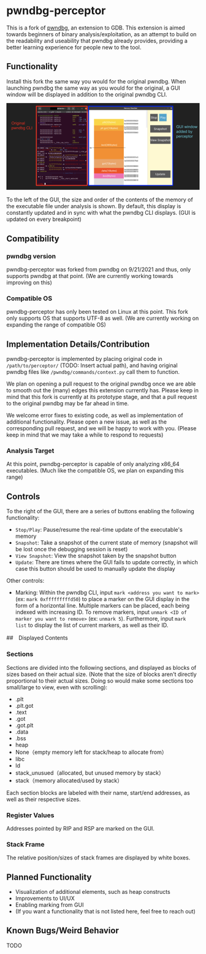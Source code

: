 # pwndbg-perceptor

This is a fork of [pwndbg](https://github.com/pwndbg/pwndbg), an extension to GDB. This extension is aimed towards beginners of binary analysis/exploitation, as an attempt to build on the readability and useability that pwndbg already provides, providing a better learning experience for people new to the tool.

## Functionality

Install this fork the same way you would for the original pwndbg. When launching pwndbg the same way as you would for the original, a GUI window will be displayed in addition to the original pwndbg CLI.

![pwndbg with perceptor enabled](perceptor_src/readme_1_en.png "pwndbg-perceptor")

To the left of the GUI, the size and order of the contents of the memory of the executable file under analysis is shown. By default, this display is constantly updated and in sync with what the pwndbg CLI displays. (GUI is updated on every breakpoint)

## Compatibility

### pwndbg version

pwndbg-perceptor was forked from pwndbg on 9/21/2021 and thus, only supports pwndbg at that point. (We are currently working towards improving on this)

### Compatible OS

pwndbg-perceptor has only been tested on Linux at this point. This fork only supports OS that supports UTF-8 as well. (We are currently working on expanding the range of compatible OS)

## Implementation Details/Contribution

pwndbg-perceptor is implemented by placing original code in `/path/to/perceptor/` (TODO: Insert actual path), and having original pwndbg files like `/pwndbg/commands/context.py` call them to function.

We plan on opening a pull request to the original pwndbg once we are able to smooth out the (many) edges this extension currently has. Please keep in mind that this fork is currently at its prototype stage, and that a pull request to the original pwndbg may be far ahead in time.

We welcome error fixes to existing code, as well as implementation of additional functionality. Please open a new issue, as well as the corresponding pull request, and we will be happy to work with you. (Please keep in mind that we may take a while to respond to requests)

### Analysis Target

At this point, pwndbg-perceptor is capable of only analyzing x86_64 executables. (Much like the compatible OS, we plan on expanding this range)

## Controls

To the right of the GUI, there are a series of buttons enabling the following functionality:

- `Stop/Play`: Pause/resume the real-time update of the executable's memory
- `Snapshot`: Take a snapshot of the current state of memory (snapshot will be lost once the debugging session is reset)
- `View Snapshot`: View the snapshot taken by the snapshot button
- `Update`: There are times where the GUI fails to update correctly, in which case this button should be used to manually update the display

Other controls:

- Marking: Within the pwndbg CLI, input `mark <address you want to mark>` (ex: `mark 0xfffffffffd50`) to place a marker on the GUI display in the form of a horizontal line. Multiple markers can be placed, each being indexed with increasing ID. To remove markers, input `unmark <ID of marker you want to remove>` (ex: `unmark 5`). Furthermore, input `mark list` to display the list of current markers, as well as their ID.

##　Displayed Contents

### Sections

Sections are divided into the following sections, and displayed as blocks of sizes based on their actual size. (Note that the size of blocks aren't directly proportional to their actual sizes. Doing so would make some sections too small/large to view, even with scrolling):
- .plt
- .plt.got
- .text
- .got
- .got.plt
- .data
- .bss
- heap
- None（empty memory left for stack/heap to allocate from）
- libc
- ld
- stack_unusued（allocated, but unused memory by stack）
- stack（memory allocated/used by stack）

Each section blocks are labeled with their name, start/end addresses, as well as their respective sizes.

### Register Values

Addresses pointed by RIP and RSP are marked on the GUI.

### Stack Frame

The relative position/sizes of stack frames are displayed by white boxes.

## Planned Functionality

- Visualization of additional elements, such as heap constructs
- Improvements to UI/UX
- Enabling marking from GUI
- (If you want a functionality that is not listed here, feel free to reach out)

## Known Bugs/Weird Behavior

TODO